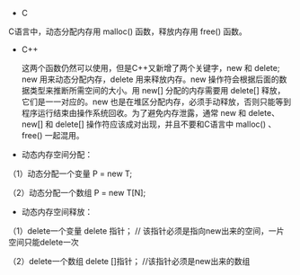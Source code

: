 

* C

C语言中，动态分配内存用 malloc() 函数，释放内存用 free() 函数。

* C++

    这两个函数仍然可以使用，但是C++又新增了两个关键字，new 和 delete; new 用来动态分配内存，delete 用来释放内存。new 操作符会根据后面的数据类型来推断所需空间的大小。用 new[] 分配的内存需要用 delete[] 释放，它们是一一对应的。new 也是在堆区分配内存，必须手动释放，否则只能等到程序运行结束由操作系统回收。为了避免内存泄露，通常 new 和 delete、new[] 和 delete[] 操作符应该成对出现，并且不要和C语言中 malloc() 、free() 一起混用。

* 动态内存空间分配：

（1）动态分配一个变量     P = new T;

（2）动态分配一个数组     P = new T[N];

* 动态内存空间释放：  

（1）delete一个变量     delete 指针； // 该指针必须是指向new出来的空间，一片空间只能delete一次

（2）delete一个数组     delete []指针； //该指针必须是new出来的数组